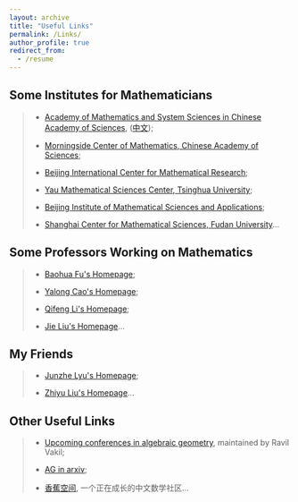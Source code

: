 ```yaml
---
layout: archive
title: "Useful Links"
permalink: /Links/
author_profile: true
redirect_from:
  - /resume
---
```


## Some Institutes for Mathematicians

> + [Academy of Mathematics and System Sciences in Chinese Academy of Sciences](http://english.amss.cas.cn/), ([中文](http://www.amss.ac.cn/));
>
> + [Morningside Center of Mathematics, Chinese Academy of Sciences](http://www.mcm.ac.cn/);
> 
> + [Beijing International Center for Mathematical Research](https://bicmr.pku.edu.cn/);
>
> + [Yau Mathematical Sciences Center, Tsinghua University](https://ymsc.tsinghua.edu.cn/en/);
>
> + [Beijing Institute of Mathematical Sciences and Applications](https://www.bimsa.cn/);
>
> + [Shanghai Center for Mathematical Sciences, Fudan University](https://scms.fudan.edu.cn/)...


## Some Professors Working on Mathematics

> + [Baohua Fu's Homepage](http://www.math.ac.cn/people/fbh/);
>
> + [Yalong Cao's Homepage](https://sites.google.com/site/yalongcaoshomepage/home);
>
> + [Qifeng Li's Homepage](https://faculty.sdu.edu.cn/qifengli_mathcag/zh_CN/index/1459465/list/index.htm);
>
> + [Jie Liu's Homepage](http://www.jliumath.com/)...


## My Friends

> + [Junzhe Lyu's Homepage](https://taiataiat.github.io/);
>
> + [Zhiyu Liu's Homepage](https://sites.google.com/view/zhiyuliu)...

## Other Useful Links

> + [Upcoming conferences in algebraic geometry](https://math.stanford.edu/~vakil/conferences.html), maintained by Ravil Vakil;
>
> + [AG in arxiv](https://arxiv.org/list/math.AG/recent);
> 
> + [香蕉空间](https://www.bananaspace.org/wiki/%E9%A6%96%E9%A1%B5), 一个正在成长的中文数学社区...
